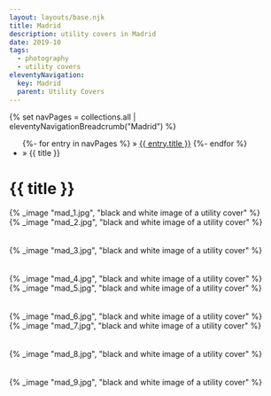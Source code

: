 ```yaml
---
layout: layouts/base.njk
title: Madrid
description: utility covers in Madrid
date: 2019-10
tags:
  - photography
  - utility covers
eleventyNavigation:
  key: Madrid
  parent: Utility Covers
---
```


<div class="container">
	<div class="row">
		<div class="col">
			{% set navPages = collections.all | eleventyNavigationBreadcrumb("Madrid") %}
			<ul class="post-metadata">
			{%- for entry in navPages %}
				<li{% if entry.url == page.url %} class="active-breadcrumb"{% endif %}>
    			» <a href="{{ entry.url }}">{{ entry.title }}</a>
  				</li>
			{%- endfor %}
				<li><active-breadcrumb>» {{ title }}</active-breadcrumb></li>
			</ul>
		<div class="col">
	</div>
	<div class="row">
		<div class="col-12 col-12-md col-4-lg">
			<h1>{{ title }}</h1>
		</div>
		<div class="col-12 col-1-md col-1-lg"></div>
		<div class="col">
			{% _image "mad_1.jpg", "black and white image of a utility cover" %}
			<figcaption></figcaption>
		</div>
	</div>
	<div class="row">
		<div class="col">
			{% _image "mad_2.jpg", "black and white image of a utility cover" %}
			<figcaption></figcaption>
			</br></br>
			{% _image "mad_3.jpg", "black and white image of a utility cover" %}
			<figcaption></figcaption>
			</br></br>
			{% _image "mad_4.jpg", "black and white image of a utility cover" %}
			<figcaption></figcaption>
		</div>
		<div class="col">
			{% _image "mad_5.jpg", "black and white image of a utility cover" %}
			<figcaption></figcaption>
			</br></br>
			{% _image "mad_6.jpg", "black and white image of a utility cover" %}
			<figcaption></figcaption>
		</div>
		<div class="col">
			{% _image "mad_7.jpg", "black and white image of a utility cover" %}
			<figcaption></figcaption>
			</br></br>
			{% _image "mad_8.jpg", "black and white image of a utility cover" %}
			<figcaption></figcaption>
			</br></br>
			{% _image "mad_9.jpg", "black and white image of a utility cover" %}
			<figcaption></figcaption>
		</div>
	</div>
</div>